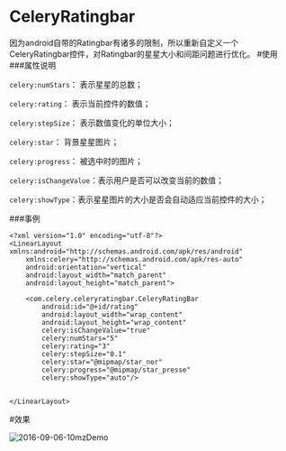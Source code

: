 # CeleryRatingbar
因为android自带的Ratingbar有诸多的限制，所以重新自定义一个CeleryRatingbar控件，对Ratingbar的星星大小和间距问题进行优化。
#使用
###属性说明

```celery:numStars```：  表示星星的总数；

```celery:rating```：    表示当前控件的数值；

```celery:stepSize```：  表示数值变化的单位大小；

```celery:star```：      背景星星图片；

```celery:progress```：  被选中时的图片；

```celery:isChangeValue```：表示用户是否可以改变当前的数值；

```celery:showType```：表示星星图片的大小是否会自动适应当前控件的大小；

###事例
```
<?xml version="1.0" encoding="utf-8"?>
<LinearLayout xmlns:android="http://schemas.android.com/apk/res/android"
    xmlns:celery="http://schemas.android.com/apk/res-auto"
    android:orientation="vertical"
    android:layout_width="match_parent"
    android:layout_height="match_parent">

    <com.celery.celeryratingbar.CeleryRatingBar
        android:id="@+id/rating"
        android:layout_width="wrap_content"
        android:layout_height="wrap_content"
        celery:isChangeValue="true"
        celery:numStars="5"
        celery:rating="3"
        celery:stepSize="0.1"
        celery:star="@mipmap/star_nor"
        celery:progress="@mipmap/star_presse"
        celery:showType="auto"/>


</LinearLayout>
```
#效果

![2016-09-06-10mzDemo](https://raw.githubusercontent.com/gwenjun08/CeleryRatingbar/master/CeleryRatingbar/app/2016-09-06-10mzDemo.gif)

